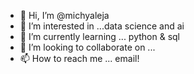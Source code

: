 - 👋 Hi, I’m @michyaleja
- 👀 I’m interested in ...data science and ai
- 🌱 I’m currently learning ... python & sql
- 💞️ I’m looking to collaborate on ...
- 📫 How to reach me ... email!

<!---
michyaleja/michyaleja is a ✨ special ✨ repository because its `README.md` (this file) appears on your GitHub profile.
You can click the Preview link to take a look at your changes.
--->

